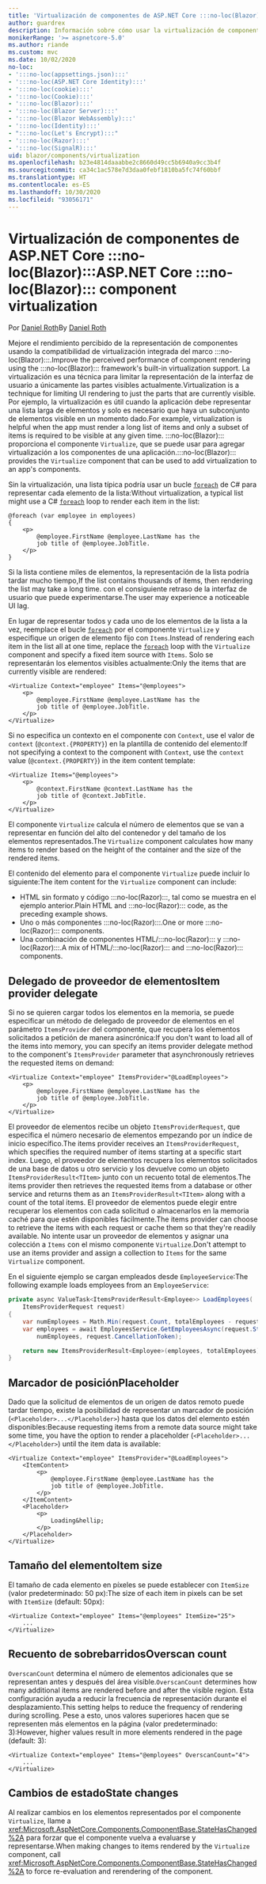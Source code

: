 ```yaml
---
title: 'Virtualización de componentes de ASP.NET Core :::no-loc(Blazor):::'
author: guardrex
description: Información sobre cómo usar la virtualización de componentes en aplicaciones de ASP.NET Core :::no-loc(Blazor):::.
monikerRange: '>= aspnetcore-5.0'
ms.author: riande
ms.custom: mvc
ms.date: 10/02/2020
no-loc:
- ':::no-loc(appsettings.json):::'
- ':::no-loc(ASP.NET Core Identity):::'
- ':::no-loc(cookie):::'
- ':::no-loc(Cookie):::'
- ':::no-loc(Blazor):::'
- ':::no-loc(Blazor Server):::'
- ':::no-loc(Blazor WebAssembly):::'
- ':::no-loc(Identity):::'
- ":::no-loc(Let's Encrypt):::"
- ':::no-loc(Razor):::'
- ':::no-loc(SignalR):::'
uid: blazor/components/virtualization
ms.openlocfilehash: b23e4814daaabbe2c8660d49cc5b6940a9cc3b4f
ms.sourcegitcommit: ca34c1ac578e7d3daa0febf1810ba5fc74f60bbf
ms.translationtype: HT
ms.contentlocale: es-ES
ms.lasthandoff: 10/30/2020
ms.locfileid: "93056171"
---
```

# <a name="aspnet-core-no-locblazor-component-virtualization"></a><span data-ttu-id="4d8c0-103">Virtualización de componentes de ASP.NET Core :::no-loc(Blazor):::</span><span class="sxs-lookup"><span data-stu-id="4d8c0-103">ASP.NET Core :::no-loc(Blazor)::: component virtualization</span></span>

<span data-ttu-id="4d8c0-104">Por [Daniel Roth](https://github.com/danroth27)</span><span class="sxs-lookup"><span data-stu-id="4d8c0-104">By [Daniel Roth](https://github.com/danroth27)</span></span>

<span data-ttu-id="4d8c0-105">Mejore el rendimiento percibido de la representación de componentes usando la compatibilidad de virtualización integrada del marco :::no-loc(Blazor):::.</span><span class="sxs-lookup"><span data-stu-id="4d8c0-105">Improve the perceived performance of component rendering using the :::no-loc(Blazor)::: framework's built-in virtualization support.</span></span> <span data-ttu-id="4d8c0-106">La virtualización es una técnica para limitar la representación de la interfaz de usuario a únicamente las partes visibles actualmente.</span><span class="sxs-lookup"><span data-stu-id="4d8c0-106">Virtualization is a technique for limiting UI rendering to just the parts that are currently visible.</span></span> <span data-ttu-id="4d8c0-107">Por ejemplo, la virtualización es útil cuando la aplicación debe representar una lista larga de elementos y solo es necesario que haya un subconjunto de elementos visible en un momento dado.</span><span class="sxs-lookup"><span data-stu-id="4d8c0-107">For example, virtualization is helpful when the app must render a long list of items and only a subset of items is required to be visible at any given time.</span></span> <span data-ttu-id="4d8c0-108">:::no-loc(Blazor)::: proporciona el componente `Virtualize`, que se puede usar para agregar virtualización a los componentes de una aplicación.</span><span class="sxs-lookup"><span data-stu-id="4d8c0-108">:::no-loc(Blazor)::: provides the `Virtualize` component that can be used to add virtualization to an app's components.</span></span>

<span data-ttu-id="4d8c0-109">Sin la virtualización, una lista típica podría usar un bucle [`foreach`](/dotnet/csharp/language-reference/keywords/foreach-in) de C# para representar cada elemento de la lista:</span><span class="sxs-lookup"><span data-stu-id="4d8c0-109">Without virtualization, a typical list might use a C# [`foreach`](/dotnet/csharp/language-reference/keywords/foreach-in) loop to render each item in the list:</span></span>

```razor
@foreach (var employee in employees)
{
    <p>
        @employee.FirstName @employee.LastName has the 
        job title of @employee.JobTitle.
    </p>
}
```

<span data-ttu-id="4d8c0-110">Si la lista contiene miles de elementos, la representación de la lista podría tardar mucho tiempo,</span><span class="sxs-lookup"><span data-stu-id="4d8c0-110">If the list contains thousands of items, then rendering the list may take a long time.</span></span> <span data-ttu-id="4d8c0-111">con el consiguiente retraso de la interfaz de usuario que puede experimentarse.</span><span class="sxs-lookup"><span data-stu-id="4d8c0-111">The user may experience a noticeable UI lag.</span></span>

<span data-ttu-id="4d8c0-112">En lugar de representar todos y cada uno de los elementos de la lista a la vez, reemplace el bucle [`foreach`](/dotnet/csharp/language-reference/keywords/foreach-in) por el componente `Virtualize` y especifique un origen de elemento fijo con `Items`.</span><span class="sxs-lookup"><span data-stu-id="4d8c0-112">Instead of rendering each item in the list all at one time, replace the [`foreach`](/dotnet/csharp/language-reference/keywords/foreach-in) loop with the `Virtualize` component and specify a fixed item source with `Items`.</span></span> <span data-ttu-id="4d8c0-113">Solo se representarán los elementos visibles actualmente:</span><span class="sxs-lookup"><span data-stu-id="4d8c0-113">Only the items that are currently visible are rendered:</span></span>

```razor
<Virtualize Context="employee" Items="@employees">
    <p>
        @employee.FirstName @employee.LastName has the 
        job title of @employee.JobTitle.
    </p>
</Virtualize>
```

<span data-ttu-id="4d8c0-114">Si no especifica un contexto en el componente con `Context`, use el valor de `context` (`@context.{PROPERTY}`) en la plantilla de contenido del elemento:</span><span class="sxs-lookup"><span data-stu-id="4d8c0-114">If not specifying a context to the component with `Context`, use the `context` value (`@context.{PROPERTY}`) in the item content template:</span></span>

```razor
<Virtualize Items="@employees">
    <p>
        @context.FirstName @context.LastName has the 
        job title of @context.JobTitle.
    </p>
</Virtualize>
```

<span data-ttu-id="4d8c0-115">El componente `Virtualize` calcula el número de elementos que se van a representar en función del alto del contenedor y del tamaño de los elementos representados.</span><span class="sxs-lookup"><span data-stu-id="4d8c0-115">The `Virtualize` component calculates how many items to render based on the height of the container and the size of the rendered items.</span></span>

<span data-ttu-id="4d8c0-116">El contenido del elemento para el componente `Virtualize` puede incluir lo siguiente:</span><span class="sxs-lookup"><span data-stu-id="4d8c0-116">The item content for the `Virtualize` component can include:</span></span>

* <span data-ttu-id="4d8c0-117">HTML sin formato y código :::no-loc(Razor):::, tal como se muestra en el ejemplo anterior.</span><span class="sxs-lookup"><span data-stu-id="4d8c0-117">Plain HTML and :::no-loc(Razor)::: code, as the preceding example shows.</span></span>
* <span data-ttu-id="4d8c0-118">Uno o más componentes :::no-loc(Razor):::.</span><span class="sxs-lookup"><span data-stu-id="4d8c0-118">One or more :::no-loc(Razor)::: components.</span></span>
* <span data-ttu-id="4d8c0-119">Una combinación de componentes HTML/:::no-loc(Razor)::: y :::no-loc(Razor):::.</span><span class="sxs-lookup"><span data-stu-id="4d8c0-119">A mix of HTML/:::no-loc(Razor)::: and :::no-loc(Razor)::: components.</span></span>

## <a name="item-provider-delegate"></a><span data-ttu-id="4d8c0-120">Delegado de proveedor de elementos</span><span class="sxs-lookup"><span data-stu-id="4d8c0-120">Item provider delegate</span></span>

<span data-ttu-id="4d8c0-121">Si no se quieren cargar todos los elementos en la memoria, se puede especificar un método de delegado de proveedor de elementos en el parámetro `ItemsProvider` del componente, que recupera los elementos solicitados a petición de manera asincrónica:</span><span class="sxs-lookup"><span data-stu-id="4d8c0-121">If you don't want to load all of the items into memory, you can specify an items provider delegate method to the component's `ItemsProvider` parameter that asynchronously retrieves the requested items on demand:</span></span>

```razor
<Virtualize Context="employee" ItemsProvider="@LoadEmployees">
    <p>
        @employee.FirstName @employee.LastName has the 
        job title of @employee.JobTitle.
    </p>
</Virtualize>
```

<span data-ttu-id="4d8c0-122">El proveedor de elementos recibe un objeto `ItemsProviderRequest`, que especifica el número necesario de elementos empezando por un índice de inicio específico.</span><span class="sxs-lookup"><span data-stu-id="4d8c0-122">The items provider receives an `ItemsProviderRequest`, which specifies the required number of items starting at a specific start index.</span></span> <span data-ttu-id="4d8c0-123">Luego, el proveedor de elementos recupera los elementos solicitados de una base de datos u otro servicio y los devuelve como un objeto `ItemsProviderResult<TItem>` junto con un recuento total de elementos.</span><span class="sxs-lookup"><span data-stu-id="4d8c0-123">The items provider then retrieves the requested items from a database or other service and returns them as an `ItemsProviderResult<TItem>` along with a count of the total items.</span></span> <span data-ttu-id="4d8c0-124">El proveedor de elementos puede elegir entre recuperar los elementos con cada solicitud o almacenarlos en la memoria caché para que estén disponibles fácilmente.</span><span class="sxs-lookup"><span data-stu-id="4d8c0-124">The items provider can choose to retrieve the items with each request or cache them so that they're readily available.</span></span> <span data-ttu-id="4d8c0-125">No intente usar un proveedor de elementos y asignar una colección a `Items` con el mismo componente `Virtualize`.</span><span class="sxs-lookup"><span data-stu-id="4d8c0-125">Don't attempt to use an items provider and assign a collection to `Items` for the same `Virtualize` component.</span></span>

<span data-ttu-id="4d8c0-126">En el siguiente ejemplo se cargan empleados desde `EmployeeService`:</span><span class="sxs-lookup"><span data-stu-id="4d8c0-126">The following example loads employees from an `EmployeeService`:</span></span>

```csharp
private async ValueTask<ItemsProviderResult<Employee>> LoadEmployees(
    ItemsProviderRequest request)
{
    var numEmployees = Math.Min(request.Count, totalEmployees - request.StartIndex);
    var employees = await EmployeesService.GetEmployeesAsync(request.StartIndex, 
        numEmployees, request.CancellationToken);

    return new ItemsProviderResult<Employee>(employees, totalEmployees);
}
```

## <a name="placeholder"></a><span data-ttu-id="4d8c0-127">Marcador de posición</span><span class="sxs-lookup"><span data-stu-id="4d8c0-127">Placeholder</span></span>

<span data-ttu-id="4d8c0-128">Dado que la solicitud de elementos de un origen de datos remoto puede tardar tiempo, existe la posibilidad de representar un marcador de posición (`<Placeholder>...</Placeholder>`) hasta que los datos del elemento estén disponibles:</span><span class="sxs-lookup"><span data-stu-id="4d8c0-128">Because requesting items from a remote data source might take some time, you have the option to render a placeholder (`<Placeholder>...</Placeholder>`) until the item data is available:</span></span>

```razor
<Virtualize Context="employee" ItemsProvider="@LoadEmployees">
    <ItemContent>
        <p>
            @employee.FirstName @employee.LastName has the 
            job title of @employee.JobTitle.
        </p>
    </ItemContent>
    <Placeholder>
        <p>
            Loading&hellip;
        </p>
    </Placeholder>
</Virtualize>
```

## <a name="item-size"></a><span data-ttu-id="4d8c0-129">Tamaño del elemento</span><span class="sxs-lookup"><span data-stu-id="4d8c0-129">Item size</span></span>

<span data-ttu-id="4d8c0-130">El tamaño de cada elemento en píxeles se puede establecer con `ItemSize` (valor predeterminado: 50 px):</span><span class="sxs-lookup"><span data-stu-id="4d8c0-130">The size of each item in pixels can be set with `ItemSize` (default: 50px):</span></span>

```razor
<Virtualize Context="employee" Items="@employees" ItemSize="25">
    ...
</Virtualize>
```

## <a name="overscan-count"></a><span data-ttu-id="4d8c0-131">Recuento de sobrebarridos</span><span class="sxs-lookup"><span data-stu-id="4d8c0-131">Overscan count</span></span>

<span data-ttu-id="4d8c0-132">`OverscanCount` determina el número de elementos adicionales que se representan antes y después del área visible.</span><span class="sxs-lookup"><span data-stu-id="4d8c0-132">`OverscanCount` determines how many additional items are rendered before and after the visible region.</span></span> <span data-ttu-id="4d8c0-133">Esta configuración ayuda a reducir la frecuencia de representación durante el desplazamiento.</span><span class="sxs-lookup"><span data-stu-id="4d8c0-133">This setting helps to reduce the frequency of rendering during scrolling.</span></span> <span data-ttu-id="4d8c0-134">Pese a esto, unos valores superiores hacen que se representen más elementos en la página (valor predeterminado: 3):</span><span class="sxs-lookup"><span data-stu-id="4d8c0-134">However, higher values result in more elements rendered in the page (default: 3):</span></span>

```razor
<Virtualize Context="employee" Items="@employees" OverscanCount="4">
    ...
</Virtualize>
```

## <a name="state-changes"></a><span data-ttu-id="4d8c0-135">Cambios de estado</span><span class="sxs-lookup"><span data-stu-id="4d8c0-135">State changes</span></span>

<span data-ttu-id="4d8c0-136">Al realizar cambios en los elementos representados por el componente `Virtualize`, llame a <xref:Microsoft.AspNetCore.Components.ComponentBase.StateHasChanged%2A> para forzar que el componente vuelva a evaluarse y representarse.</span><span class="sxs-lookup"><span data-stu-id="4d8c0-136">When making changes to items rendered by the `Virtualize` component, call <xref:Microsoft.AspNetCore.Components.ComponentBase.StateHasChanged%2A> to force re-evaluation and rerendering of the component.</span></span>
